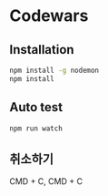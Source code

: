# Codewars

## Installation
```bash
npm install -g nodemon
npm install
```

## Auto test
```bash
npm run watch
```
## 취소하기
CMD + C, CMD + C
